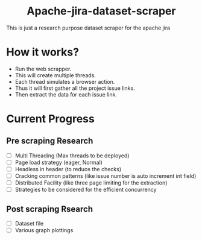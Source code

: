 <h1 align="center"> Apache-jira-dataset-scraper </h1>
This is just a research purpose dataset scraper for the apache jira

# How it works?
- Run the web scrapper.
- This will create multiple threads.
- Each thread simulates a browser action.
- Thus it will first gather all the project issue links.
- Then extract the data for each issue link.

# Current Progress
## Pre scraping Research
- [ ] Multi Threading (Max threads to be deployed)
- [ ] Page load strategy (eager, Normal)
- [ ] Headless in header (to reduce the checks)
- [ ] Cracking common patterns (like issue number is auto increment int field)
- [ ] Distributed Facility (like three page limiting for the extraction)
- [ ] Strategies to be considered for the efficient concurrency

## Post scraping Rsearch
- [ ] Dataset file
- [ ] Various graph plottings
